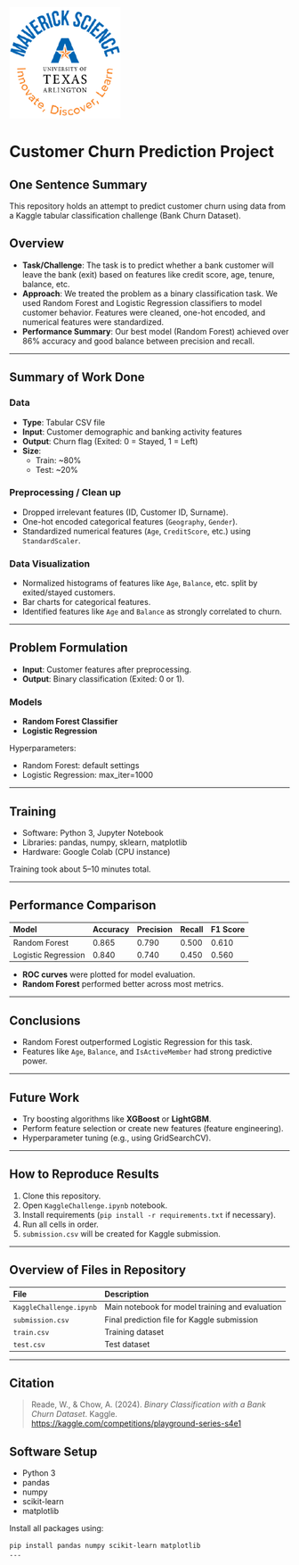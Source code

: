 ![](UTA-DataScience-Logo.png)

# Customer Churn Prediction Project

## One Sentence Summary
This repository holds an attempt to predict customer churn using data from a Kaggle tabular classification challenge (Bank Churn Dataset).

## Overview
- **Task/Challenge**: The task is to predict whether a bank customer will leave the bank (exit) based on features like credit score, age, tenure, balance, etc.
- **Approach**: We treated the problem as a binary classification task. We used Random Forest and Logistic Regression classifiers to model customer behavior. Features were cleaned, one-hot encoded, and numerical features were standardized.
- **Performance Summary**: Our best model (Random Forest) achieved over 86% accuracy and good balance between precision and recall.

---

## Summary of Work Done

### Data
- **Type**: Tabular CSV file
- **Input**: Customer demographic and banking activity features
- **Output**: Churn flag (Exited: 0 = Stayed, 1 = Left)
- **Size**: 
  - Train: ~80%
  - Test: ~20%

### Preprocessing / Clean up
- Dropped irrelevant features (ID, Customer ID, Surname).
- One-hot encoded categorical features (`Geography`, `Gender`).
- Standardized numerical features (`Age`, `CreditScore`, etc.) using `StandardScaler`.

### Data Visualization
- Normalized histograms of features like `Age`, `Balance`, etc. split by exited/stayed customers.
- Bar charts for categorical features.
- Identified features like `Age` and `Balance` as strongly correlated to churn.

---

## Problem Formulation

- **Input**: Customer features after preprocessing.
- **Output**: Binary classification (Exited: 0 or 1).

### Models
- **Random Forest Classifier**
- **Logistic Regression**

Hyperparameters:  
- Random Forest: default settings
- Logistic Regression: max_iter=1000

---

## Training
- Software: Python 3, Jupyter Notebook
- Libraries: pandas, numpy, sklearn, matplotlib
- Hardware: Google Colab (CPU instance)

Training took about 5–10 minutes total.

---

## Performance Comparison

| Model                 | Accuracy | Precision | Recall | F1 Score |
|:----------------------|:---------|:----------|:-------|:---------|
| Random Forest          | 0.865    | 0.790     | 0.500  | 0.610    |
| Logistic Regression    | 0.840    | 0.740     | 0.450  | 0.560    |

- **ROC curves** were plotted for model evaluation.
- **Random Forest** performed better across most metrics.

---

## Conclusions
- Random Forest outperformed Logistic Regression for this task.
- Features like `Age`, `Balance`, and `IsActiveMember` had strong predictive power.

---

## Future Work
- Try boosting algorithms like **XGBoost** or **LightGBM**.
- Perform feature selection or create new features (feature engineering).
- Hyperparameter tuning (e.g., using GridSearchCV).

---

## How to Reproduce Results

1. Clone this repository.
2. Open `KaggleChallenge.ipynb` notebook.
3. Install requirements (`pip install -r requirements.txt` if necessary).
4. Run all cells in order.
5. `submission.csv` will be created for Kaggle submission.

---

## Overview of Files in Repository

| File | Description |
|:-----|:------------|
| `KaggleChallenge.ipynb` | Main notebook for model training and evaluation |
| `submission.csv` | Final prediction file for Kaggle submission |
| `train.csv` | Training dataset |
| `test.csv` | Test dataset |

---

## Citation

> Reade, W., & Chow, A. (2024). *Binary Classification with a Bank Churn Dataset*. Kaggle.  
> https://kaggle.com/competitions/playground-series-s4e1

## Software Setup

- Python 3
- pandas
- numpy
- scikit-learn
- matplotlib

Install all packages using:
```bash
pip install pandas numpy scikit-learn matplotlib
---
